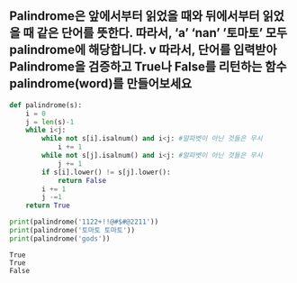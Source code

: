 ## Palindrome은 앞에서부터 읽었을 때와 뒤에서부터 읽었을 때 같은 단어를 뜻한다. 따라서, ‘a’ ‘nan’ ’토마토’ 모두 palindrome에 해당합니다. v 따라서, 단어를 입력받아 Palindrome을 검증하고 True나 False를 리턴하는 함수 palindrome(word)를 만들어보세요

``` python
def palindrome(s):
    i = 0
    j = len(s)-1
    while i<j:
        while not s[i].isalnum() and i<j: #알파벳이 아닌 것들은 무시
            i += 1
        while not s[j].isalnum() and i<j: #알파벳이 아닌 것들은 무시
            j += 1      
        if s[i].lower() != s[j].lower():
            return False    
        i += 1
        j -=1
    return True

print(palindrome('1122+!!@#$#@2211'))
print(palindrome('토마토 토마토'))
print(palindrome('gods'))
```

```
True
True
False
```




